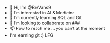 - 👋 Hi, I’m @BreVans9
- 👀 I’m interested in AI & Medicine
- 🌱 I’m currently learning SQL and Git
- 💞️ I’m looking to collaborate on ###
- 📫 How to reach me ... you can't at the moment
-    I'm learning git :) LFG
<!---
BreVans9/BreVans9 is a ✨ special ✨ repository because its `README.md` (this file) appears on your GitHub profile.
You can click the Preview link to take a look at your changes.
--->

